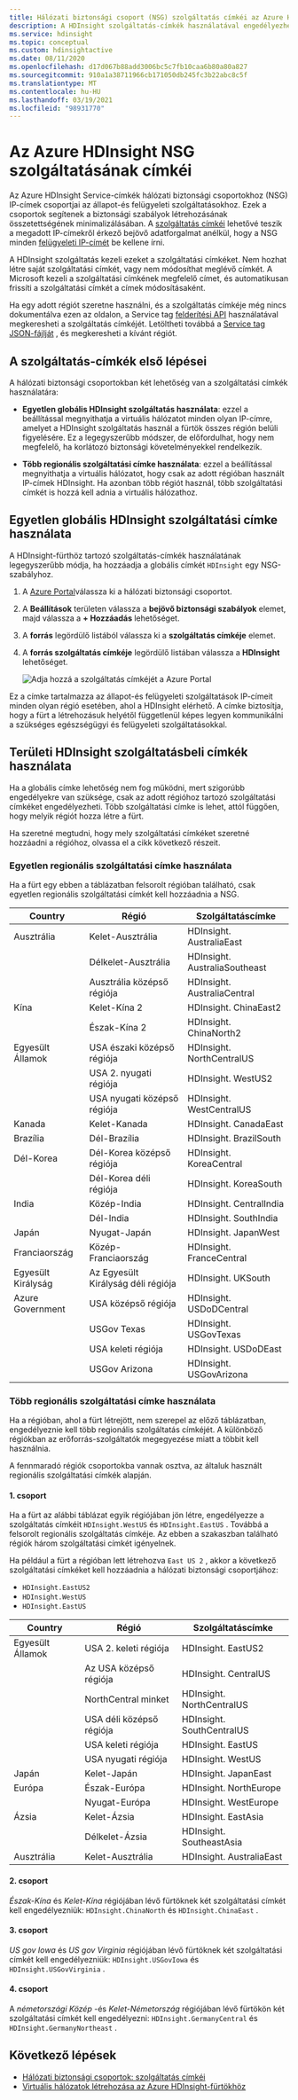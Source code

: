```yaml
---
title: Hálózati biztonsági csoport (NSG) szolgáltatás címkéi az Azure HDInsight
description: A HDInsight szolgáltatás-címkék használatával engedélyezheti a fürtre irányuló bejövő forgalmat az állapot-és felügyeleti szolgáltatások csomópontjairól anélkül, hogy IP-címeket kellene hozzáadnia a NSG.
ms.service: hdinsight
ms.topic: conceptual
ms.custom: hdinsightactive
ms.date: 08/11/2020
ms.openlocfilehash: d17d067b88add3006bc5c7fb10caa6b80a80a827
ms.sourcegitcommit: 910a1a38711966cb171050db245fc3b22abc8c5f
ms.translationtype: MT
ms.contentlocale: hu-HU
ms.lasthandoff: 03/19/2021
ms.locfileid: "98931770"
---
```

# <a name="nsg-service-tags-for-azure-hdinsight"></a>Az Azure HDInsight NSG szolgáltatásának címkéi

Az Azure HDInsight Service-címkék hálózati biztonsági csoportokhoz (NSG) IP-címek csoportjai az állapot-és felügyeleti szolgáltatásokhoz. Ezek a csoportok segítenek a biztonsági szabályok létrehozásának összetettségének minimalizálásában. A [szolgáltatás címkéi](../virtual-network/network-security-groups-overview.md#service-tags) lehetővé teszik a megadott IP-címekről érkező bejövő adatforgalmat anélkül, hogy a NSG minden [felügyeleti IP-címét](hdinsight-management-ip-addresses.md) be kellene írni.

A HDInsight szolgáltatás kezeli ezeket a szolgáltatási címkéket. Nem hozhat létre saját szolgáltatási címkét, vagy nem módosíthat meglévő címkét. A Microsoft kezeli a szolgáltatási címkének megfelelő címet, és automatikusan frissíti a szolgáltatási címkét a címek módosításaként.

Ha egy adott régiót szeretne használni, és a szolgáltatás címkéje még nincs dokumentálva ezen az oldalon, a Service tag [felderítési API](../virtual-network/service-tags-overview.md#use-the-service-tag-discovery-api-public-preview) használatával megkeresheti a szolgáltatás címkéjét. Letöltheti továbbá a [Service tag JSON-fájlját](../virtual-network/service-tags-overview.md#discover-service-tags-by-using-downloadable-json-files) , és megkeresheti a kívánt régiót.

## <a name="get-started-with-service-tags"></a>A szolgáltatás-címkék első lépései

A hálózati biztonsági csoportokban két lehetőség van a szolgáltatási címkék használatára:

- **Egyetlen globális HDInsight szolgáltatás használata**: ezzel a beállítással megnyithatja a virtuális hálózatot minden olyan IP-címre, amelyet a HDInsight szolgáltatás használ a fürtök összes régión belüli figyelésére. Ez a legegyszerűbb módszer, de előfordulhat, hogy nem megfelelő, ha korlátozó biztonsági követelményekkel rendelkezik.

- **Több regionális szolgáltatási címke használata**: ezzel a beállítással megnyithatja a virtuális hálózatot, hogy csak az adott régióban használt IP-címek HDInsight. Ha azonban több régiót használ, több szolgáltatási címkét is hozzá kell adnia a virtuális hálózathoz.

## <a name="use-a-single-global-hdinsight-service-tag"></a>Egyetlen globális HDInsight szolgáltatási címke használata

A HDInsight-fürthöz tartozó szolgáltatás-címkék használatának legegyszerűbb módja, ha hozzáadja a globális címkét `HDInsight` egy NSG-szabályhoz.

1. A [Azure Portal](https://portal.azure.com/)válassza ki a hálózati biztonsági csoportot.

1. A **Beállítások** területen válassza a **bejövő biztonsági szabályok** elemet, majd válassza a **+ Hozzáadás** lehetőséget.

1. A **forrás** legördülő listából válassza ki a **szolgáltatás címkéje** elemet.

1. A **forrás szolgáltatás címkéje** legördülő listában válassza a **HDInsight** lehetőséget.

    ![Adja hozzá a szolgáltatás címkéjét a Azure Portal](./media/hdinsight-service-tags/azure-portal-add-service-tag.png)

Ez a címke tartalmazza az állapot-és felügyeleti szolgáltatások IP-címeit minden olyan régió esetében, ahol a HDInsight elérhető. A címke biztosítja, hogy a fürt a létrehozásuk helyétől függetlenül képes legyen kommunikálni a szükséges egészségügyi és felügyeleti szolgáltatásokkal.

## <a name="use-regional-hdinsight-service-tags"></a>Területi HDInsight szolgáltatásbeli címkék használata

Ha a globális címke lehetőség nem fog működni, mert szigorúbb engedélyekre van szüksége, csak az adott régióhoz tartozó szolgáltatási címkéket engedélyezheti. Több szolgáltatási címke is lehet, attól függően, hogy melyik régiót hozza létre a fürt.

Ha szeretné megtudni, hogy mely szolgáltatási címkéket szeretné hozzáadni a régióhoz, olvassa el a cikk következő részeit.

### <a name="use-a-single-regional-service-tag"></a>Egyetlen regionális szolgáltatási címke használata

Ha a fürt egy ebben a táblázatban felsorolt régióban található, csak egyetlen regionális szolgáltatási címkét kell hozzáadnia a NSG.

| Country | Régió | Szolgáltatáscímke |
| ---- | ---- | ---- |
| Ausztrália | Kelet-Ausztrália | HDInsight. AustraliaEast |
| &nbsp; | Délkelet-Ausztrália | HDInsight. AustraliaSoutheast |
| &nbsp; | Ausztrália középső régiója | HDInsight. AustraliaCentral |
| Kína | Kelet-Kína 2 | HDInsight. ChinaEast2 |
| &nbsp; | Észak-Kína 2 | HDInsight. ChinaNorth2 |
| Egyesült Államok | USA északi középső régiója | HDInsight. NorthCentralUS |
| &nbsp; | USA 2. nyugati régiója | HDInsight. WestUS2 |
| &nbsp; | USA nyugati középső régiója | HDInsight. WestCentralUS |
| Kanada | Kelet-Kanada | HDInsight. CanadaEast |
| Brazília | Dél-Brazília | HDInsight. BrazilSouth |
| Dél-Korea | Dél-Korea középső régiója | HDInsight. KoreaCentral |
| &nbsp; | Dél-Korea déli régiója | HDInsight. KoreaSouth |
| India | Közép-India | HDInsight. CentralIndia |
| &nbsp; | Dél-India | HDInsight. SouthIndia |
| Japán | Nyugat-Japán | HDInsight. JapanWest |
| Franciaország | Közép-Franciaország| HDInsight. FranceCentral |
| Egyesült Királyság | Az Egyesült Királyság déli régiója | HDInsight. UKSouth |
| Azure Government | USA középső régiója | HDInsight. USDoDCentral |
| &nbsp; | USGov Texas | HDInsight. USGovTexas |
| &nbsp; | USA keleti régiója | HDInsight. USDoDEast |
| &nbsp; | USGov Arizona | HDInsight. USGovArizona |

### <a name="use-multiple-regional-service-tags"></a>Több regionális szolgáltatási címke használata

Ha a régióban, ahol a fürt létrejött, nem szerepel az előző táblázatban, engedélyeznie kell több regionális szolgáltatás címkéjét. A különböző régiókban az erőforrás-szolgáltatók megegyezése miatt a többit kell használnia.

A fennmaradó régiók csoportokba vannak osztva, az általuk használt regionális szolgáltatási címkék alapján.

#### <a name="group-1"></a>1. csoport

Ha a fürt az alábbi táblázat egyik régiójában jön létre, engedélyezze a szolgáltatás címkéit `HDInsight.WestUS` és `HDInsight.EastUS` . Továbbá a felsorolt regionális szolgáltatás címkéje. Az ebben a szakaszban található régiók három szolgáltatási címkét igényelnek.

Ha például a fürt a régióban lett létrehozva `East US 2` , akkor a következő szolgáltatási címkéket kell hozzáadnia a hálózati biztonsági csoportjához:

- `HDInsight.EastUS2`
- `HDInsight.WestUS`
- `HDInsight.EastUS`

| Country | Régió | Szolgáltatáscímke |
| ---- | ---- | ---- |
| Egyesült Államok | USA 2. keleti régiója | HDInsight. EastUS2 |
| &nbsp; | Az USA középső régiója | HDInsight. CentralUS |
| &nbsp; | NorthCentral minket | HDInsight. NorthCentralUS |
| &nbsp; | USA déli középső régiója | HDInsight. SouthCentralUS |
| &nbsp; | USA keleti régiója | HDInsight. EastUS |
| &nbsp; | USA nyugati régiója | HDInsight. WestUS |
| Japán | Kelet-Japán | HDInsight. JapanEast |
| Európa | Észak-Európa | HDInsight. NorthEurope |
| &nbsp; | Nyugat-Európa| HDInsight. WestEurope |
| Ázsia | Kelet-Ázsia | HDInsight. EastAsia |
| &nbsp; | Délkelet-Ázsia | HDInsight. SoutheastAsia |
| Ausztrália | Kelet-Ausztrália | HDInsight. AustraliaEast |

#### <a name="group-2"></a>2. csoport

*Észak-Kína* és *Kelet-Kína* régiójában lévő fürtöknek két szolgáltatási címkét kell engedélyezniük: `HDInsight.ChinaNorth` és `HDInsight.ChinaEast` .

#### <a name="group-3"></a>3. csoport

*US gov Iowa* és *US gov Virginia* régiójában lévő fürtöknek két szolgáltatási címkét kell engedélyezniük: `HDInsight.USGovIowa` és `HDInsight.USGovVirginia` .

#### <a name="group-4"></a>4. csoport

A *németországi Közép* -és *Kelet-Németország* régiójában lévő fürtökön két szolgáltatási címkét kell engedélyezni: `HDInsight.GermanyCentral` és `HDInsight.GermanyNortheast` .

## <a name="next-steps"></a>Következő lépések

- [Hálózati biztonsági csoportok: szolgáltatás címkéi](../virtual-network/network-security-groups-overview.md#security-rules)
- [Virtuális hálózatok létrehozása az Azure HDInsight-fürtökhöz](hdinsight-create-virtual-network.md)
